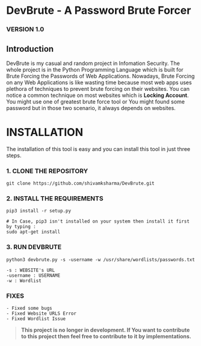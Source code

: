 # **DevBrute - A Password Brute Forcer**

### VERSION 1.0

## Introduction

DevBrute is my casual and random project in Infomation Security. The whole project is in the Python Programming Language which is built for Brute Forcing the Passwords of Web Applications. Nowadays, Brute Forcing on any Web Applications is like wasting time because most web apps uses plethora of techniques to prevent brute forcing on their websites. You can notice a common technique on most websites which is **Locking Account**. You might use one of greatest brute force tool or You might found some password but in those two scenario, it always depends on websites.

# **INSTALLATION**

The installation of this tool is easy and you can install this tool in just three steps. 

### 1. CLONE THE REPOSITORY
```
git clone https://github.com/shivamksharma/DevBrute.git
```

### 2. INSTALL THE REQUIREMENTS
```
pip3 install -r setup.py

# In Case, pip3 isn't installed on your system then install it first by typing :
sudo apt-get install
```

### 3. RUN DEVBRUTE
```
python3 devbrute.py -s -username -w /usr/share/wordlists/passwords.txt

-s : WEBSITE's URL
-username : USERNAME
-w : Wordlist
```

### FIXES
	- Fixed some bugs
	- Fixed Website URLS Error
	- Fixed Wordlist Issue

> **This project is no longer in development. If You want to contribute to this project then feel free to contribute to it by implementations.**


